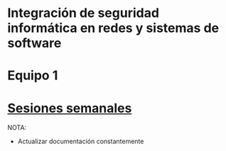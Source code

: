 # Integración de seguridad informática en redes y sistemas de software

# Equipo 1

# [Sesiones semanales](https://drive.google.com/drive/folders/1pEm840WSkTF1aCQPSIZ8OZ3XMkkbB5z2?usp=sharing)

NOTA:

* Actualizar documentación constantemente
